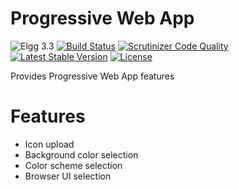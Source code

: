# Progressive Web App

![Elgg 3.3](https://img.shields.io/badge/Elgg-3.3-green.svg)
[![Build Status](https://scrutinizer-ci.com/g/ColdTrick/pwa/badges/build.png?b=master)](https://scrutinizer-ci.com/g/ColdTrick/pwa/build-status/master)
[![Scrutinizer Code Quality](https://scrutinizer-ci.com/g/ColdTrick/pwa/badges/quality-score.png?b=master)](https://scrutinizer-ci.com/g/ColdTrick/pwa/?branch=master)
[![Latest Stable Version](https://poser.pugx.org/coldtrick/pwa/v/stable.svg)](https://packagist.org/packages/coldtrick/pwa)
[![License](https://poser.pugx.org/coldtrick/pwa/license.svg)](https://packagist.org/packages/coldtrick/pwa)

Provides Progressive Web App features

# Features

- Icon upload
- Background color selection
- Color scheme selection
- Browser UI selection
